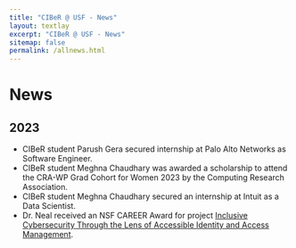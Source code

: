 ```yaml
---
title: "CIBeR @ USF - News"
layout: textlay
excerpt: "CIBeR @ USF - News"
sitemap: false
permalink: /allnews.html
---
```


# News

## 2023
- CIBeR student Parush Gera secured internship at Palo Alto Networks as Software Engineer.
- CIBeR student Meghna Chaudhary was awarded a scholarship to attend the CRA-WP Grad Cohort for Women 2023 by the Computing Research Association.
- CIBeR student Meghna Chaudhary secured an internship at Intuit as a Data Scientist.
- Dr. Neal received an NSF CAREER Award for project [Inclusive Cybersecurity Through the Lens of Accessible Identity and Access Management](https://www.nsf.gov/awardsearch/showAward?AWD_ID=2238389&HistoricalAwards=false).
